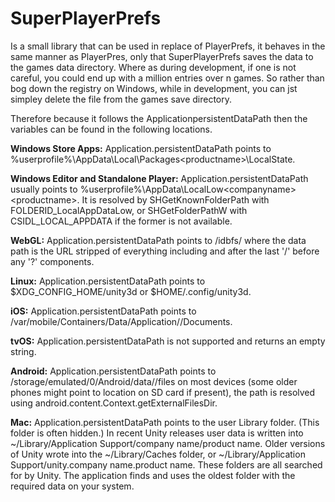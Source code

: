 # SuperPlayerPrefs
 
Is a small library that can be used in replace of PlayerPrefs, it behaves in the same manner as PlayerPres, only that SuperPlayerPrefs saves the data to the games data directory. Where as during development, if one is not careful, you could end up with a million entries over n games. So rather than bog down the registry on Windows, while in development, you can jst simpley delete the file from the games save directory.

Therefore because it follows the ApplicationpersistentDataPath then the variables can be found in the following locations.

**Windows Store Apps:** Application.persistentDataPath points to %userprofile%\AppData\Local\Packages\<productname>\LocalState.

**Windows Editor and Standalone Player:** Application.persistentDataPath usually points to %userprofile%\AppData\LocalLow\<companyname>\<productname>. It is resolved by SHGetKnownFolderPath with FOLDERID_LocalAppDataLow, or SHGetFolderPathW with CSIDL_LOCAL_APPDATA if the former is not available.

**WebGL:** Application.persistentDataPath points to /idbfs/<md5 hash of data path> where the data path is the URL stripped of everything including and after the last '/' before any '?' components.

**Linux:** Application.persistentDataPath points to $XDG_CONFIG_HOME/unity3d or $HOME/.config/unity3d.

**iOS:** Application.persistentDataPath points to /var/mobile/Containers/Data/Application/<guid>/Documents.

**tvOS:** Application.persistentDataPath is not supported and returns an empty string.

**Android:** Application.persistentDataPath points to /storage/emulated/0/Android/data/<packagename>/files on most devices (some older phones might point to location on SD card if present), the path is resolved using android.content.Context.getExternalFilesDir.

**Mac:** Application.persistentDataPath points to the user Library folder. (This folder is often hidden.) In recent Unity releases user data is written into ~/Library/Application Support/company name/product name. Older versions of Unity wrote into the ~/Library/Caches folder, or ~/Library/Application Support/unity.company name.product name. These folders are all searched for by Unity. The application finds and uses the oldest folder with the required data on your system.

